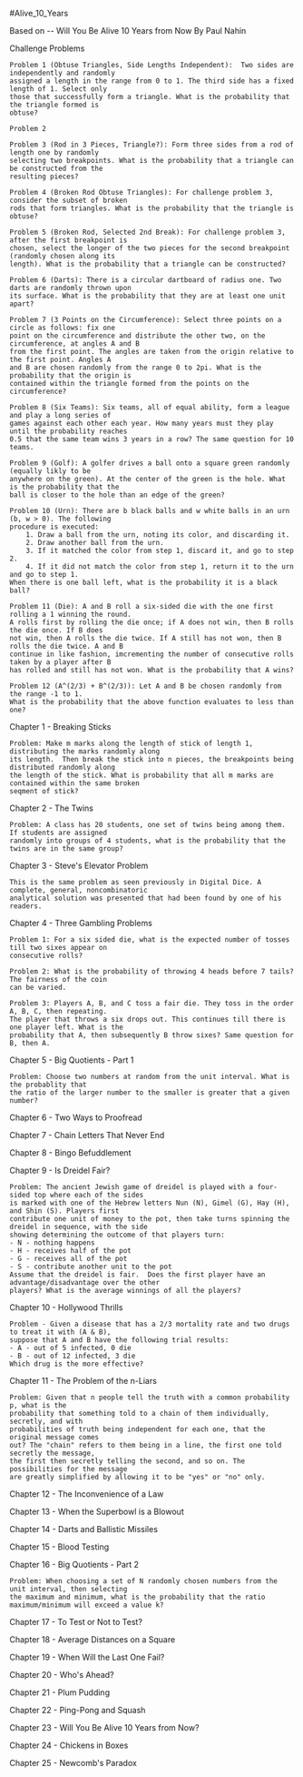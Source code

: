 #Alive_10_Years

Based on -- Will You Be Alive 10 Years from Now By Paul Nahin

Challenge Problems

    Problem 1 (Obtuse Triangles, Side Lengths Independent):  Two sides are independently and randomly
    assigned a length in the range from 0 to 1. The third side has a fixed length of 1. Select only
    those that successfully form a triangle. What is the probability that the triangle formed is
    obtuse?
    
    Problem 2 
    
    Problem 3 (Rod in 3 Pieces, Triangle?): Form three sides from a rod of length one by randomly
    selecting two breakpoints. What is the probability that a triangle can be constructed from the
    resulting pieces?
    
    Problem 4 (Broken Rod Obtuse Triangles): For challenge problem 3, consider the subset of broken
    rods that form triangles. What is the probability that the triangle is obtuse?
    
    Problem 5 (Broken Rod, Selected 2nd Break): For challenge problem 3, after the first breakpoint is
    chosen, select the longer of the two pieces for the second breakpoint (randomly chosen along its
    length). What is the probability that a triangle can be constructed?
    
    Problem 6 (Darts): There is a circular dartboard of radius one. Two darts are randomly thrown upon
    its surface. What is the probability that they are at least one unit apart?
    
    Problem 7 (3 Points on the Circumference): Select three points on a circle as follows: fix one
    point on the circumference and distribute the other two, on the circumference, at angles A and B
    from the first point. The angles are taken from the origin relative to the first point. Angles A
    and B are chosen randomly from the range 0 to 2pi. What is the probability that the origin is
    contained within the triangle formed from the points on the circumference?
 
    Problem 8 (Six Teams): Six teams, all of equal ability, form a league and play a long series of
    games against each other each year. How many years must they play until the probability reaches
    0.5 that the same team wins 3 years in a row? The same question for 10 teams.
    
    Problem 9 (Golf): A golfer drives a ball onto a square green randomly (equally likly to be
    anywhere on the green). At the center of the green is the hole. What is the probability that the
    ball is closer to the hole than an edge of the green?
    
    Problem 10 (Urn): There are b black balls and w white balls in an urn (b, w > 0). The following
    procedure is executed:
        1. Draw a ball from the urn, noting its color, and discarding it.
        2. Draw another ball from the urn.
        3. If it matched the color from step 1, discard it, and go to step 2.
        4. If it did not match the color from step 1, return it to the urn and go to step 1.
    When there is one ball left, what is the probability it is a black ball?
    
    Problem 11 (Die): A and B roll a six-sided die with the one first rolling a 1 winning the round.
    A rolls first by rolling the die once; if A does not win, then B rolls the die once. If B does
    not win, then A rolls the die twice. If A still has not won, then B rolls the die twice. A and B
    continue in like fashion, imcrementing the number of consecutive rolls taken by a player after B
    has rolled and still has not won. What is the probability that A wins?
    
    Problem 12 (A^(2/3) + B^(2/3)): Let A and B be chosen randomly from the range -1 to 1.
    What is the probability that the above function evaluates to less than one?
    
Chapter 1 - Breaking Sticks

    Problem: Make m marks along the length of stick of length 1, distributing the marks randomly along
    its length.  Then break the stick into n pieces, the breakpoints being distributed randomly along
    the length of the stick. What is probability that all m marks are contained within the same broken
    seqment of stick?

Chapter 2 - The Twins

    Problem: A class has 20 students, one set of twins being among them.  If students are assigned
    randomly into groups of 4 students, what is the probability that the twins are in the same group?

Chapter 3 - Steve's Elevator Problem

    This is the same problem as seen previously in Digital Dice. A complete, general, noncombinatoric
    analytical solution was presented that had been found by one of his readers.

Chapter 4 - Three Gambling Problems

    Problem 1: For a six sided die, what is the expected number of tosses till two sixes appear on
    consecutive rolls?
    
    Problem 2: What is the probability of throwing 4 heads before 7 tails? The fairness of the coin
    can be varied.
    
    Problem 3: Players A, B, and C toss a fair die. They toss in the order A, B, C, then repeating.
    The player that throws a six drops out. This continues till there is one player left. What is the
    probability that A, then subsequently B throw sixes? Same question for B, then A.

Chapter 5 - Big Quotients - Part 1

    Problem: Choose two numbers at random from the unit interval. What is the probablity that
    the ratio of the larger number to the smaller is greater that a given number?

Chapter 6 - Two Ways to Proofread

Chapter 7 - Chain Letters That Never End

Chapter 8 - Bingo Befuddlement

Chapter 9 - Is Dreidel Fair?

    Problem: The ancient Jewish game of dreidel is played with a four-sided top where each of the sides
    is marked with one of the Hebrew letters Nun (N), Gimel (G), Hay (H), and Shin (S). Players first
    contribute one unit of money to the pot, then take turns spinning the dreidel in sequence, with the side
    showing determining the outcome of that players turn:
    - N - nothing happens
    - H - receives half of the pot
    - G - receives all of the pot
    - S - contribute another unit to the pot
    Assume that the dreidel is fair.  Does the first player have an advantage/disadvantage over the other
    players? What is the average winnings of all the players?

Chapter 10 - Hollywood Thrills
    
    Problem - Given a disease that has a 2/3 mortality rate and two drugs to treat it with (A & B),
    suppose that A and B have the following trial results:
    - A - out of 5 infected, 0 die
    - B - out of 12 infected, 3 die
    Which drug is the more effective?

Chapter 11 - The Problem of the n-Liars

    Problem: Given that n people tell the truth with a common probability p, what is the 
    probability that something told to a chain of them individually, secretly, and with
    probabilities of truth being independent for each one, that the original message comes
    out? The "chain" refers to them being in a line, the first one told secretly the message,
    the first then secretly telling the second, and so on. The possibilities for the message
    are greatly simplified by allowing it to be "yes" or "no" only.

Chapter 12 - The Inconvenience of a Law

Chapter 13 - When the Superbowl is a Blowout

Chapter 14 - Darts and Ballistic Missiles

Chapter 15 - Blood Testing

Chapter 16 - Big Quotients - Part 2

    Problem: When choosing a set of N randomly chosen numbers from the unit interval, then selecting
    the maximum and minimum, what is the probability that the ratio maximum/minimum will exceed a value k?

Chapter 17 - To Test or Not to Test?

Chapter 18 - Average Distances on a Square

Chapter 19 - When Will the Last One Fail?

Chapter 20 - Who's Ahead?

Chapter 21 - Plum Pudding

Chapter 22 - Ping-Pong and Squash

Chapter 23 - Will You Be Alive 10 Years from Now?

Chapter 24 - Chickens in Boxes

Chapter 25 - Newcomb's Paradox
